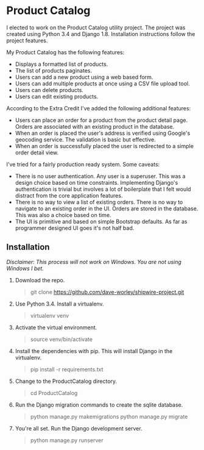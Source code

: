 # Product Catalog

I elected to work on the Product Catalog utility project. The project was created using Python 3.4 and Django 1.8. Installation instructions follow the project features.

My Product Catalog has the following features:

   - Displays a formatted list of products.
   - The list of products paginates.
   - Users can add a new product using a web based form.
   - Users can add multiple products at once using a CSV file upload tool.
   - Users can delete products.
   - Users can edit existing products.

According to the Extra Credit I've added the following additional features:

   - Users can place an order for a product from the product detail page. Orders are associated with an existing product in the database.
   - When an order is placed the user's address is verified using Google's geocoding service. The validation is basic but effective.
   - When an order is successfully placed the user is redirected to a simple order detail view.

I've tried for a fairly production ready system. Some caveats:

   - There is no user authentication. Any user is a superuser. This was a design choice based on time constraints. Implementing Django's authentication is trivial but involves a lot of boilerplate that I felt would distract from the core application features.
   - There is no way to view a list of existing orders. There is no way to navigate to an existing order in the UI. Orders are stored in the database. This was also a choice based on time.
   - The UI is primitive and based on simple Bootstrap defaults. As far as programmer designed UI goes it's not half bad.

## Installation

_Disclaimer: This process will not work on Windows. You are not using Windows I bet._

1. Download the repo.
   > git clone https://github.com/dave-worley/shipwire-project.git

2. Use Python 3.4. Install a virtualenv.
   > virtualenv venv

3. Activate the virtual environment.
   > source venv/bin/activate

4. Install the dependencies with pip. This will install Django in the virtualenv.
   > pip install -r requirements.txt

5. Change to the ProductCatalog directory.
   > cd ProductCatalog

6. Run the Django migration commands to create the sqlite database.
   > python manage.py makemigrations
   > python manage.py migrate

7. You're all set. Run the Django development server.
   > python manage.py runserver

